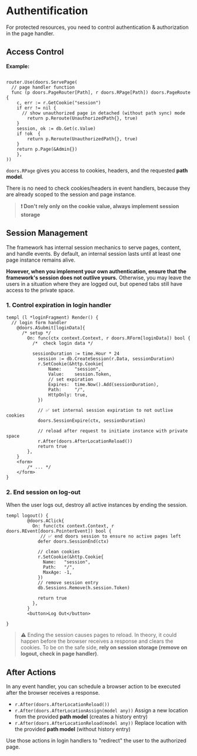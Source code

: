# Authentification

For protected resources, you need to control authentication & authorization in the page handler.

## Access Control

**Example:**

```templ

router.Use(doors.ServePage(
  // page handler function
  func (p doors.PageRouter[Path], r doors.RPage[Path]) doors.PageRoute {
  	c, err := r.GetCookie("session")
    if err != nil {
      // show unauthorized page in detached (without path sync) mode 
    	return p.Reroute(UnauthorizedPath{}, true)
    }
    session, ok := db.Get(c.Value)
    if !ok  {
    	return p.Reroute(UnauthorizedPath{}, true)
    }
  	return p.Page(&Admin{})
	},
))
```

`doors.RPage` gives you access to cookies, headers, and the requested **path model**.

There is no need to check cookies/headers in event handlers, because they are already scoped to the session and page instance.

> **❗ Don't rely only on the cookie value, always implement session storage** 

## Session Management

The framework has internal session mechanics to serve pages, content, and handle events. By default, an internal session lasts until at least one page instance remains alive. 

**However, when you implement your own authentication, ensure that the framework's session does not outlive yours.** Otherwise, you may leave the users in a situation where they are logged out, but opened tabs still have access to the private space.

### 1. Control expiration in login handler

```templ
templ (l *loginFragment) Render() {
  // login form handler
	@doors.ASubmit[loginData]{
	  /* setup */
		On: func(ctx context.Context, r doors.RForm[loginData]) bool {
		  /*  check login data */
		  
		  sessionDuration := time.Hour * 24
			session := db.CreateSession(r.Data, sessionDuration)
			r.SetCookie(&http.Cookie{
				Name:     "session",
				Value:    session.Token,
				// set expiration
				Expires:  time.Now().Add(sessionDuration),
				Path:     "/",
				HttpOnly: true,
			})
	
			// ✅ set internal session expiration to not outlive cookies
			doors.SessionExpire(ctx, sessionDuration)
			
			// reload after request to initiate instance with private space
			r.After(doors.AfterLocationReload())
			return true
		},
	}
	<form>
		/* ... */
	</form>
}
```

### 2. End session on log-out

When the user logs out, destroy all active instances by ending the session.

```templ
templ logout() {
		@doors.AClick{
          On: func(ctx context.Context, r doors.REvent[doors.PointerEvent]) bool {
             // ✅ end doors session to ensure no active pages left
            defer doors.SessionEnd(ctx)
            
            // clean cookies
            r.SetCookie(&http.Cookie{
              Name:   "session",
              Path:   "/",
              MaxAge: -1,
            })
            // remove session entry
            db.Sessions.Remove(h.session.Token)
           
            return true
          },
        }
		<button>Log Out</button>

}
```

> ⚠️ Ending the session causes pages to reload. In theory, it could happen before the browser receives a response and clears the cookies. To be on the safe side, **rely on session storage (remove on logout, check in page handler)**. 

## After Actions

In any event handler, you can schedule a browser action to be executed after the browser receives a response.

*  `r.After(doors.AfterLocationReload())`
*  `r.After(doors.AfterLocationAssign(model any))`
  Assign a new location from the provided **path model** (creates a history entry)
*  `r.After(doors.AfterLocationReload(model any))`
  Replace location with the provided **path model** (without history entry)

Use those actions in login handlers to "redirect" the user to the authorized page.


